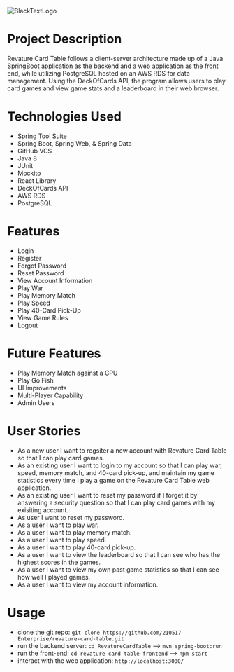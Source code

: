 ![BlackTextLogo](https://user-images.githubusercontent.com/35478864/126089270-c62d914a-c55a-4a18-8a89-c226bca790c6.png)


# Project Description
Revature Card Table follows a client-server architecture made up of a Java SpringBoot application as the backend and a web application as the front end, while utilizing PostgreSQL hosted on an AWS RDS for data management. Using the DeckOfCards API, the program allows users to play card games and view game stats and a leaderboard in their web browser.

# Technologies Used
- Spring Tool Suite
- Spring Boot, Spring Web, & Spring Data
- GitHub VCS
- Java 8
- JUnit
- Mockito
- React Library
- DeckOfCards API
- AWS RDS
- PostgreSQL

# Features
* Login
* Register
* Forgot Password
* Reset Password
* View Account Information
* Play War
* Play Memory Match
* Play Speed
* Play 40-Card Pick-Up
* View Game Rules
* Logout

# Future Features
* Play Memory Match against a CPU
* Play Go Fish
* UI Improvements
* Multi-Player Capability
* Admin Users

# User Stories
* As a new user I want to regsiter a new account with Revature Card Table so that I can play card games.
* As an existing user I want to login to my account so that I can play war, speed, memory match, and 40-card pick-up, and maintain my game statistics every time I play a game on the Revature Card Table web application.
* As an existing user I want to reset my password if I forget it by answering a security question so that I can play card games with my exisiting account.
* As user I want to reset my password.
* As a user I want to play war.
* As a user I want to play memory match.
* As a user I want to play speed.
* As a user I want to play 40-card pick-up.
* As a user I want to view the leaderboard so that I can see who has the highest scores in the games.
* As a user I want to view my own past game statistics so that I can see how well I played games.
* As a user I want to view my account information.

# Usage
- clone the git repo: `git clone https://github.com/210517-Enterprise/revature-card-table.git`
- run the backend server: `cd RevatureCardTable` --> `mvn spring-boot:run`
- run the front-end: `cd revature-card-table-frontend` --> `npm start`
- interact with the web application: `http://localhost:3000/`
